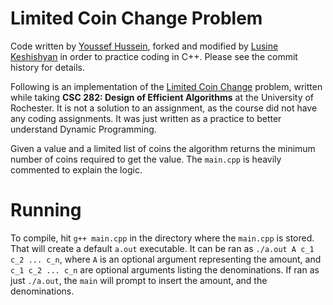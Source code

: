 # Limited Coin Change Problem

Code written by [Youssef Hussein](https://github.com/youssefmohamed552), forked and modified by [Lusine Keshishyan](https://github.com/tado-mi) in order to practice coding in C++. Please see the commit history for details.

Following is an implementation of the [Limited Coin Change](https://en.wikipedia.org/wiki/Change-making_problem) problem, written while taking **CSC 282: Design of Efficient Algorithms**  at the University of Rochester. It is not a solution to an assignment, as the course did not have any coding assignments. It was just written as a practice to better understand Dynamic Programming.

Given a value and a limited list of coins the algorithm returns the minimum number of coins required to get the value. The `main.cpp` is heavily commented to explain the logic.

# Running

To compile, hit `g++ main.cpp` in the directory where the `main.cpp` is stored. That will create a default `a.out` executable. It can be ran as `./a.out A c_1 c_2 ... c_n`, where `A` is an optional argument representing the amount, and `c_1 c_2 ... c_n` are optional arguments listing the denominations. If ran as just `./a.out`, the `main` will prompt to insert the amount, and the denominations.
